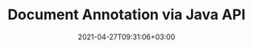 ---
############################# Static ############################
layout: "product"
date: 2021-04-27T09:31:06+03:00
draft: false

############################# Head ############################
head_title: "Java Document Annotation API | View & Annotate PDF Word Excel PPTX Images"
head_description: "Java Document Annotation API. View, tag, comment & annotate PDF Word DOCX, Excel XLSX, PPTX, EML EMLX, VSS VSD, OTP, CAD, EMF WMF & image file formats."

############################# Header ############################
title: "Document Annotation via Java API"
description: "‎Build Java Applications with capabilities to View & Annotate PDF, HTML, MS Office and other document formats without installing any external software.‎"
bg_image: "https://cms.admin.containerize.com/templates/aspose/App_Themes/V3/images/bg/header1.png"
bg_overlay: false
button:
    enable: true
    icon: "fas fa-arrow-down"
    label: "Download Free Trial"
    link: "https://downloads.groupdocs.com/annotation/java"

############################# SubMenu ############################
submenu:
    enable: true
    
    left:
        img_alt: "GroupDocs.Annotation for Java"
        image: "https://www.groupdocs.cloud/templates/groupdocs/images/product-logos/groupdocs-annotation-java.png"
        product: "GroupDocs.Annotation"
        platform: "Java"

    middle:
        button:
            # button loop
            - link: "#overview"
              text: "Overview"

            # button loop
            - link: "#features"
              text: "Features"

            # button loop
            - link: "#support"
              text: "Support"

            # button loop
            - link: "https://products.groupdocs.app/annotation"
              text: "Live Demo"

            # button loop
            - link: "https://purchase.groupdocs.com/pricing/annotation/java"
              text: "Pricing"

    right:
        link_download: "https://downloads.groupdocs.com/annotation"
        link_learn: "https://docs.groupdocs.com/annotation/java/"
        link_buy: "https://purchase.groupdocs.com"

############################# Overview ############################
overview:
    enable: true
    content: |
      GroupDocs.Annotation for Java API provides easy to use document, annotation management, and manipulation functionality to be used in your Java-based business applications. Our Java annotator library allows you to work with many types of annotations, which include text, polyline, area, underline, point, watermark, arrow, ellipse, text replacement, distance, text field, resource redaction etc. It also offers a comprehensive set of data objects to customize annotation properties as per your requirements within all supported document formats including: PDF, HTML, Microsoft Office Word, Excel spreadsheets, PowerPoint presentations, Visio, Outlook emails, images, metafiles, CAD drawing and various other formats.  
        
      The API provides the ability to get thumbnails of document pages and supports importing and exporting annotation to and from PDF files.
    tabs:
      enable: true
      platform: "java"

      tab_one_description: |
        Following is an overview of GroupDocs.Annotation for Java:
      
      ## TAB ONE ##
      tab_one_logo:
        img_alt: "Document Annotation APIs"
        image: "https://www.groupdocs.cloud/templates/groupdocs/images/product-logos/90x90-noborder/groupdocs-annotation-java.png"
        product: "GroupDocs.Annotation"
        platform: "Java"
      
      tab_one_right:
        enable: true
        icon: "fab fa-html5"
        title: "Overview"
        content: |
          * Add Annotations
          * Export Annotations
          * Import Annotations
          * User Management
          * Reply Based Comments
          * Annotation Compatibility
          * Abstract Storage
      
      ## TAB TWO ##
      tab_two_description: |
        GroupDocs.Annotation for Java supports all popular [document file formats](https://docs.groupdocs.com/annotation/java/supported-document-formats/) including: Microsoft Office, PDF, images and many others.

      tab_two_logo:
        img_alt: "Java Annotation APIs"
        image: "https://www.groupdocs.cloud/templates/groupdocs/images/product-logos/90x90-noborder/groupdocs-annotation-java.png"
        product: "GroupDocs.Annotation"
        platform: "Java"

      tab_two_left:
        enable: true
        table:
          # table loop
          - title: "Microsoft Office Formats"
            content: |
              * **Word**: DOC, DOCX, DOCM, DOT, DOTX, DOTM, RTF
              * **Excel**: XLS, XLSX, XLSB, XLSM
              * **PowerPoint**: PPT, PPTX, PPTM, POTX, POTM, PPS, PPSX, PPSM
              * **Outlook**: EML, EMLX
              * **Visio**: VSS, VST, VSD, VSDX

      tab_two_right:
        enable: true
        table:
          # table loop
          - title: "Other Formats"
            content: |
              * **Portable**: PDF (PDF/A-1a, PDF/A-1b, PDF/A-2a)
              * **OpenDocument**: ODT, ODS, ODP
              * **Images**: BMP, JPG, TIFF, TIF, PNG
              * **AutoCAD**: DWG, DXF
              * **Other**: HTML, DCM

      ## TAB THREE ##
      tab_three_description: |
        GroupDocs.Annotation for Java supports following Operating Systems, Frameworks & Package Managers:

      tab_three_logo:
        img_alt: "File Annotation APIs"
        image: "https://www.groupdocs.cloud/templates/groupdocs/images/product-logos/90x90-noborder/groupdocs-annotation-java.png"
        product: "GroupDocs.Annotation"
        platform: "Java"
      
      tab_three_left:
        enable: true
        table:
          # table loop
          - icon: "fab fa-windows"
            title: "Operating Systems"
            content: |
              * Microsoft Windows Desktop
              * Microsoft Windows Server
              * Linux
              * MacOS

          # table loop
          - icon: "fas fa-code"
            title: "Supported Frameworks"
            content: |
              * Java 7 (1.7) and above

      tab_three_right:
        enable: true
        table:
          # table loop
          - icon: "fas fa-cogs"
            title: "Development Environments"
            content: |
              * NetBeans
              * IntelliJ IDEA
              * Eclipse
          # table loop
          - icon: "fas fa-tools"
            title: "Build Automation Tool"
            content: |
              * Maven

############################# Features ############################
features:
    enable: true
    title: "GroupDocs.Annotation for Java Features"

    feature:
      # feature loop
      - icon: "fas fa-copy"
        content: "Add Area Annotation in Document and Link Simple & Nested Comments"

      # feature loop
      - icon: "fas fa-eye"
        content: "Point to a Particular Content using Arrow Annotation"

      # feature loop
      - icon: "fas fa-bolt"
        content: "Set Text Watermarks to PDF, Slides, Excel Worksheets, Images & Diagrams at Angled Position"
      
      # feature loop
      - icon: "fas fa-file-powerpoint"
        content: "Add Popup Comments to any Place in the Document using Point Annotation"

      # feature loop
      - icon: "fas fa-code"
        content: "Use Polyline Annotation to Connect Sequence of Line Segments, Arc Segments or both"

      # feature loop
      - icon: "fas fa-cloud"
        content: "Add Ellipse Annotation to PDF, Word Documents, Spreadsheets, Presentations, Diagrams & Images"

      # feature loop
      - icon: "fas fa-remove-format"
        content: "Add Angled Watermarks for PDF, PowerPoint, Excel, Images & Diagrams"

      # feature loop
      - icon: "fas fa-comment-slash"
        content: "Fetch Coordinates of Text Annotation in Image Representation of a Document‎"

      # feature loop
      - icon: "fas fa-location-arrow"
        content: "Underline, Strikethrough or Modify Specific Text in a Document"

      # feature loop
      - icon: "fas fa-border-all"
        content: "Add Text Stamp or Watermark & Text Field in a Document"

      # feature loop
      - icon: "fas fa-wrench"
        content: "Import & Export Annotations among Word Documents & PowerPoint Presentations"

      # feature loop
      - icon: "fas fa-columns"
        content: "Annotate Excel Spreadsheets with Text, TextReplacement, Watermark & Resource Redaction Annotation types"

      # feature loop
      - icon: "fas fa-file-word"
        content: "Add Polyline, Strikethrough, Underline or Text Annotations to PowerPoint Presentations and Slides"

      # feature loop
      - icon: "fas fa-envelope"
        content: "Mark Point Annotation in Presentations using X, Y Coordinates"

      # feature loop
      - icon: "fas fa-print"
        content: "Add Strikethrough, Text, Underline or Polyline Annotations to Images"

      # feature loop
      - icon: "fas fa-file-archive"
        content: "Fetch Document Information & Images for Visio Diagrams, such as VSS & VSD"

      # feature loop
      - icon: "fas fa-lock"
        content: "Perform Annotation Management (Add, Modify & Delete Annotations) Tasks using Data Storage"

      # feature loop
      - icon: "fas fa-file-code"
        content: "Get Thumbnails of the Document Pages & Work with Multi-page TIFF files"
      
      # feature loop
      - icon: "fas fa-fill-drip"
        content: "Assign Access Rights to Users for Allowed Annotation Actions"

      # feature loop
      - icon: "fas fa-file-excel"
        content: "Fetch all Annotation of a Document with a Single Function Call"

      # feature loop
      - icon: "fas fa-heading"
        content: "Add Link Annotations to PDF, Word & PowerPoint Presentations"

      # feature loop
      - icon: "fas fa-project-diagram"
        content: "SVG Path Parsing support for PDF, Word, Diagrams, Slides and other major document formats"

      # feature loop
      - icon: "fas fa-cube"
        content: "Support for adding Watermark Annotation to Word documents and cleanup for Text Replacement"

      # feature loop
      - icon: "fab fa-uncharted"
        content: "Shape Processing support in Diagrams for Text Annotations"

      # feature loop
      - icon: "fab fa-uncharted"
        content: "Save Time by Caching Page Previews of Documents for Faster Processing"

      # feature loop
      - icon: "fab fa-uncharted"
        content: "Easily Annotate Word, Excel and PowerPoint Documents even with Older Formats"

      # feature loop
      - icon: "fab fa-uncharted"
        content: "Display Distance Annotation Captions for Excel, PowerPoint and Diagrams"

    more_feature:
      # more_feature_loop
      - title: "Configurable Data Object Properties"
        content: |
          GroupDocs.Annotation for Java API consists of an extensive collection of data objects with configurable properties, used in data storage. These properties include, Annotation (coordinates, dimensions, type, color, frame style, background color etc.), Annotation Collaborator (ID, document, access rights etc.), Annotation Reply (reply, parent annotation, GUID, message, time etc.), Document (GUID, name, owner, type, access rights etc.), User (ID, nick, email, password, photo etc.).

      # more_feature_loop
      - title: "User Rights Access Management"
        content: "GroupDocs.Annotation for Java API empowers you to easily manage user rights for accessing annotations. You can assign or revoke user access rights by configuring properties, such as View, Annotate, Download, Export, Delete etc."

############################# Support ############################
support:
    enable: true

    learning_resource:
        # learning_resource loop
        - link: "https://docs.groupdocs.com/annotation/java/"
          label: "Documentation"

        # learning_resource loop
        - link: "https://groupdocs.github.io/"
          label: "Source Code"

        # learning_resource loop
        - link: "https://apireference.groupdocs.com/"
          label: "API References"

        # learning_resource loop
        - link: "https://www.youtube.com/channel/UCSRRI9t9ooReVo82e1d1a0g"
          label: "Video Tutorials"

    product_support:
        # product_support loop
        - link: "https://forum.groupdocs.com/c/annotation"
          label: "Free Support"

        # product_support loop
        - link: "https://helpdesk.groupdocs.com/"
          label: "Paid Support"

        # product_support loop
        - link: "https://blog.groupdocs.com/category/annotation/"
          label: "Blog"

    # buttons
    icon_l: "fas fa-arrow-down"
    label_l: "Download Free Trial"
    link_l: "https://downloads.groupdocs.com/annotation/java"

    icon_r: "fab fa-github-alt"
    label_r: "Download Examples"
    link_r: "https://groupdocs-annotation.github.io"

############################# Solutions ############################
solutions:
    enable: true
    title: "GroupDocs.Annotation offers document viewing APIs for other popular development environments"

    solution:
        # solution loop
        - img_alt: "GroupDocs.Annotation for .NET"
          image: "https://www.groupdocs.cloud/templates/groupdocs/images/product-logos/groupdocs-annotation-net.png"
          product: "GroupDocs.Annotation"
          platform: ".NET"
          link: "/annotation/net"

############################# Back to top ###############################
back_to_top:
  enable: true
---
